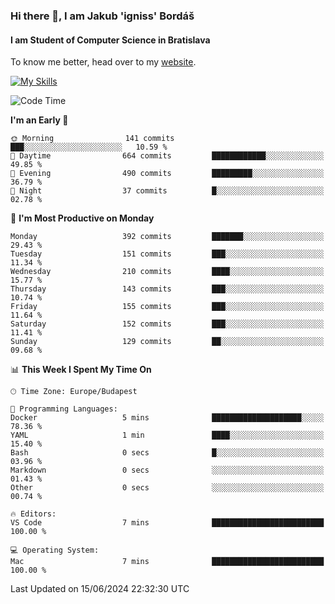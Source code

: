 ### Hi there 👋, I am Jakub 'igniss' Bordáš

#### I am Student of Computer Science in Bratislava
To know me better, head over to my [website](https://bordas.sk).

[![My Skills](https://skillicons.dev/icons?i=js,html,css,figma,svelte,java,kotlin,python,postgresql,typescript,nest,nodejs)](https://bordas.sk)


<!--START_SECTION:waka-->
![Code Time](http://img.shields.io/badge/Code%20Time-1%2C480%20hrs%2012%20mins-blue)

**I'm an Early 🐤** 

```text
🌞 Morning                141 commits         ███░░░░░░░░░░░░░░░░░░░░░░   10.59 % 
🌆 Daytime                664 commits         ████████████░░░░░░░░░░░░░   49.85 % 
🌃 Evening                490 commits         █████████░░░░░░░░░░░░░░░░   36.79 % 
🌙 Night                  37 commits          █░░░░░░░░░░░░░░░░░░░░░░░░   02.78 % 
```
📅 **I'm Most Productive on Monday** 

```text
Monday                   392 commits         ███████░░░░░░░░░░░░░░░░░░   29.43 % 
Tuesday                  151 commits         ███░░░░░░░░░░░░░░░░░░░░░░   11.34 % 
Wednesday                210 commits         ████░░░░░░░░░░░░░░░░░░░░░   15.77 % 
Thursday                 143 commits         ███░░░░░░░░░░░░░░░░░░░░░░   10.74 % 
Friday                   155 commits         ███░░░░░░░░░░░░░░░░░░░░░░   11.64 % 
Saturday                 152 commits         ███░░░░░░░░░░░░░░░░░░░░░░   11.41 % 
Sunday                   129 commits         ██░░░░░░░░░░░░░░░░░░░░░░░   09.68 % 
```


📊 **This Week I Spent My Time On** 

```text
🕑︎ Time Zone: Europe/Budapest

💬 Programming Languages: 
Docker                   5 mins              ████████████████████░░░░░   78.36 % 
YAML                     1 min               ████░░░░░░░░░░░░░░░░░░░░░   15.40 % 
Bash                     0 secs              █░░░░░░░░░░░░░░░░░░░░░░░░   03.96 % 
Markdown                 0 secs              ░░░░░░░░░░░░░░░░░░░░░░░░░   01.43 % 
Other                    0 secs              ░░░░░░░░░░░░░░░░░░░░░░░░░   00.74 % 

🔥 Editors: 
VS Code                  7 mins              █████████████████████████   100.00 % 

💻 Operating System: 
Mac                      7 mins              █████████████████████████   100.00 % 
```


 Last Updated on 15/06/2024 22:32:30 UTC
<!--END_SECTION:waka-->
